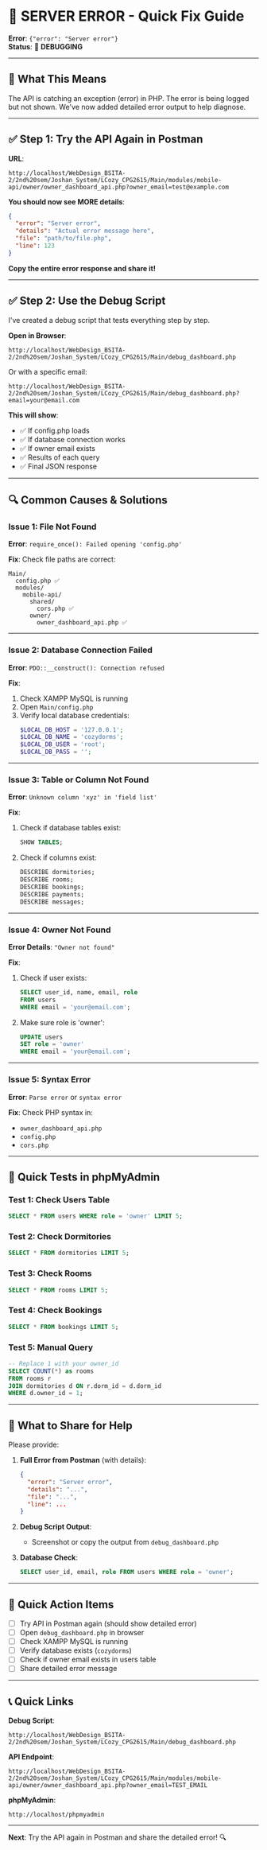 # 🔴 SERVER ERROR - Quick Fix Guide

**Error**: `{"error": "Server error"}`  
**Status**: 🔧 **DEBUGGING**

---

## 🚨 What This Means

The API is catching an exception (error) in PHP. The error is being logged but not shown. We've now added detailed error output to help diagnose.

---

## ✅ Step 1: Try the API Again in Postman

**URL**:
```
http://localhost/WebDesign_BSITA-2/2nd%20sem/Joshan_System/LCozy_CPG2615/Main/modules/mobile-api/owner/owner_dashboard_api.php?owner_email=test@example.com
```

**You should now see MORE details**:
```json
{
  "error": "Server error",
  "details": "Actual error message here",
  "file": "path/to/file.php",
  "line": 123
}
```

**Copy the entire error response and share it!**

---

## ✅ Step 2: Use the Debug Script

I've created a debug script that tests everything step by step.

**Open in Browser**:
```
http://localhost/WebDesign_BSITA-2/2nd%20sem/Joshan_System/LCozy_CPG2615/Main/debug_dashboard.php
```

Or with a specific email:
```
http://localhost/WebDesign_BSITA-2/2nd%20sem/Joshan_System/LCozy_CPG2615/Main/debug_dashboard.php?email=your@email.com
```

**This will show**:
- ✅ If config.php loads
- ✅ If database connection works
- ✅ If owner email exists
- ✅ Results of each query
- ✅ Final JSON response

---

## 🔍 Common Causes & Solutions

### Issue 1: File Not Found
**Error**: `require_once(): Failed opening 'config.php'`

**Fix**:
Check file paths are correct:
```
Main/
  config.php ✅
  modules/
    mobile-api/
      shared/
        cors.php ✅
      owner/
        owner_dashboard_api.php ✅
```

---

### Issue 2: Database Connection Failed
**Error**: `PDO::__construct(): Connection refused`

**Fix**:
1. Check XAMPP MySQL is running
2. Open `Main/config.php`
3. Verify local database credentials:
   ```php
   $LOCAL_DB_HOST = '127.0.0.1';
   $LOCAL_DB_NAME = 'cozydorms';
   $LOCAL_DB_USER = 'root';
   $LOCAL_DB_PASS = '';
   ```

---

### Issue 3: Table or Column Not Found
**Error**: `Unknown column 'xyz' in 'field list'`

**Fix**:
1. Check if database tables exist:
   ```sql
   SHOW TABLES;
   ```

2. Check if columns exist:
   ```sql
   DESCRIBE dormitories;
   DESCRIBE rooms;
   DESCRIBE bookings;
   DESCRIBE payments;
   DESCRIBE messages;
   ```

---

### Issue 4: Owner Not Found
**Error Details**: `"Owner not found"`

**Fix**:
1. Check if user exists:
   ```sql
   SELECT user_id, name, email, role 
   FROM users 
   WHERE email = 'your@email.com';
   ```

2. Make sure role is 'owner':
   ```sql
   UPDATE users 
   SET role = 'owner' 
   WHERE email = 'your@email.com';
   ```

---

### Issue 5: Syntax Error
**Error**: `Parse error` or `syntax error`

**Fix**:
Check PHP syntax in:
- `owner_dashboard_api.php`
- `config.php`
- `cors.php`

---

## 🧪 Quick Tests in phpMyAdmin

### Test 1: Check Users Table
```sql
SELECT * FROM users WHERE role = 'owner' LIMIT 5;
```

### Test 2: Check Dormitories
```sql
SELECT * FROM dormitories LIMIT 5;
```

### Test 3: Check Rooms
```sql
SELECT * FROM rooms LIMIT 5;
```

### Test 4: Check Bookings
```sql
SELECT * FROM bookings LIMIT 5;
```

### Test 5: Manual Query
```sql
-- Replace 1 with your owner_id
SELECT COUNT(*) as rooms
FROM rooms r
JOIN dormitories d ON r.dorm_id = d.dorm_id
WHERE d.owner_id = 1;
```

---

## 📝 What to Share for Help

Please provide:

1. **Full Error from Postman** (with details):
   ```json
   {
     "error": "Server error",
     "details": "...",
     "file": "...",
     "line": ...
   }
   ```

2. **Debug Script Output**:
   - Screenshot or copy the output from `debug_dashboard.php`

3. **Database Check**:
   ```sql
   SELECT user_id, email, role FROM users WHERE role = 'owner';
   ```

---

## 🚀 Quick Action Items

- [ ] Try API in Postman again (should show detailed error)
- [ ] Open `debug_dashboard.php` in browser
- [ ] Check XAMPP MySQL is running
- [ ] Verify database exists (`cozydorms`)
- [ ] Check if owner email exists in users table
- [ ] Share detailed error message

---

## 📞 Quick Links

**Debug Script**:
```
http://localhost/WebDesign_BSITA-2/2nd%20sem/Joshan_System/LCozy_CPG2615/Main/debug_dashboard.php
```

**API Endpoint**:
```
http://localhost/WebDesign_BSITA-2/2nd%20sem/Joshan_System/LCozy_CPG2615/Main/modules/mobile-api/owner/owner_dashboard_api.php?owner_email=TEST_EMAIL
```

**phpMyAdmin**:
```
http://localhost/phpmyadmin
```

---

**Next**: Try the API again in Postman and share the detailed error! 🔍
